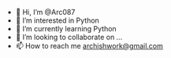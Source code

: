 - 👋 Hi, I’m @Arc087 
- 👀 I’m interested in Python
- 🌱 I’m currently learning Python
- 💞️ I’m looking to collaborate on ...
- 📫 How to reach me archishwork@gmail.com

<!---
Arc087/Arc087 is a ✨ special ✨ repository because its `README.md` (this file) appears on your GitHub profile.
You can click the Preview link to take a look at your changes.
--->
